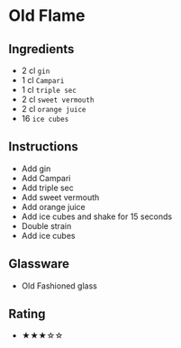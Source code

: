 # Old Flame

## Ingredients
- 2 cl `gin`
- 1 cl `Campari`
- 1 cl `triple sec`
- 2 cl `sweet vermouth`
- 2 cl `orange juice`
- 16 `ice cubes`

## Instructions
- Add gin
- Add Campari
- Add triple sec
- Add sweet vermouth
- Add orange juice
- Add ice cubes and shake for 15 seconds
- Double strain
- Add ice cubes

## Glassware
- Old Fashioned glass

## Rating
- ★★★☆☆
